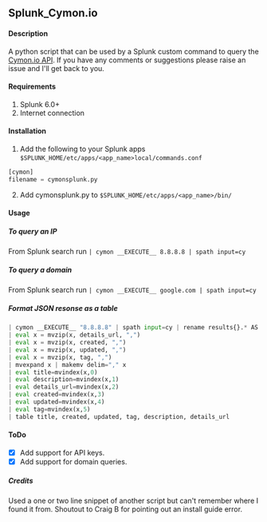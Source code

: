 ## Splunk_Cymon.io


#### Description

A python script that can be used by a Splunk custom command to query the [Cymon.io API](https://github.com/eSentire/cymon-python). 
If you have any comments or suggestions please raise an issue and I'll get back to you.

#### Requirements

1. Splunk 6.0+ 
2. Internet connection

#### Installation

1. Add the following to your Splunk apps `$SPLUNK_HOME/etc/apps/<app_name>local/commands.conf`
```python
[cymon]
filename = cymonsplunk.py
```
2. Add cymonsplunk.py to `$SPLUNK_HOME/etc/apps/<app_name>/bin/`

#### Usage
##### To query an IP
From Splunk search run `| cymon __EXECUTE__ 8.8.8.8 | spath input=cy`

##### To query a domain
From Splunk search run `| cymon __EXECUTE__ google.com | spath input=cy`

##### Format JSON resonse as a table
```python
| cymon __EXECUTE__ "8.8.8.8" | spath input=cy | rename results{}.* AS * | eval x = mvzip(title, description) 
| eval x = mvzip(x, details_url, ",")
| eval x = mvzip(x, created, ",") 
| eval x = mvzip(x, updated, ",")
| eval x = mvzip(x, tag, ",")
| mvexpand x | makemv delim="," x 
| eval title=mvindex(x,0) 
| eval description=mvindex(x,1) 
| eval details_url=mvindex(x,2) 
| eval created=mvindex(x,3) 
| eval updated=mvindex(x,4)
| eval tag=mvindex(x,5)
| table title, created, updated, tag, description, details_url
```

#### ToDo

- [x] Add support for API keys.
- [x] Add support for domain queries.

##### Credits
Used a one or two line snippet of another script but can't remember where I found it from. 
Shoutout to Craig B for pointing out an install guide error.
